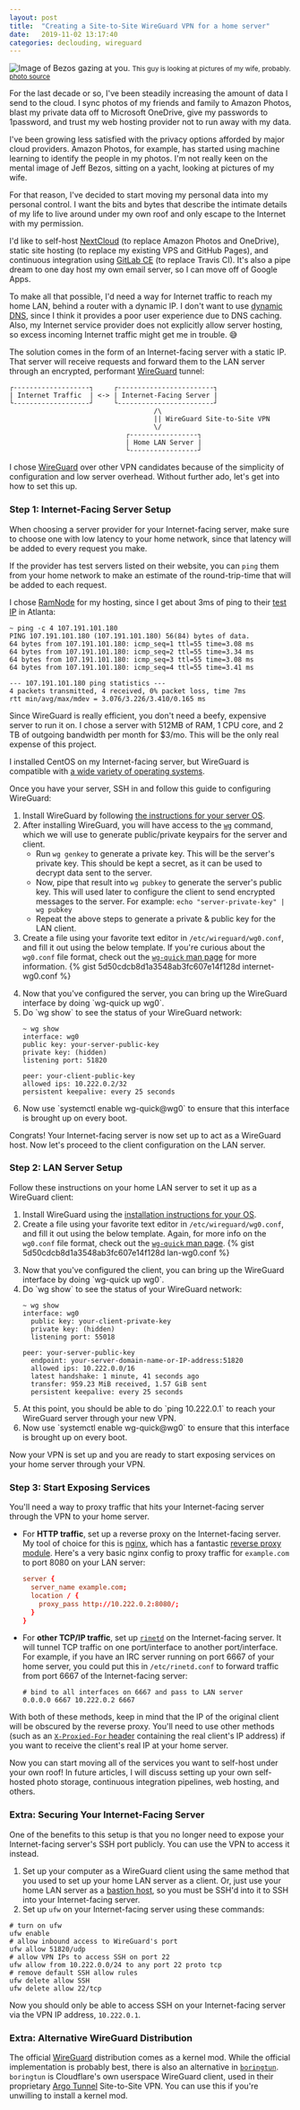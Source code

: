 ```yaml
---
layout: post
title:  "Creating a Site-to-Site WireGuard VPN for a home server"
date:   2019-11-02 13:17:40
categories: declouding, wireguard
---
```


![Image of Bezos gazing at you.](/assets/bezos-gazing.jpg)
<small>This guy is looking at pictures of my wife, probably. [photo source](https://news.sky.com/story/amazon-boss-jeff-bezos-claims-he-was-blackmailed-by-national-enquirer-over-below-the-belt-selfie-11631136)</small>

For the last decade or so, I've been steadily increasing the amount of data I send to the cloud. I sync photos of my friends and family to Amazon Photos, blast my private data off to Microsoft OneDrive, give my passwords to 1password, and trust my web hosting provider not to run away with my data.

I've been growing less satisfied with the privacy options afforded by major cloud providers. Amazon Photos, for example, has started using machine learning to identify the people in my photos. I'm not really keen on the mental image of Jeff Bezos, sitting on a yacht, looking at pictures of my wife.

For that reason, I've decided to start moving my personal data into my personal control. I want the bits and bytes that describe the intimate details of my life to live around under my own roof and only escape to the Internet with my permission.

I'd like to self-host [NextCloud](https://nextcloud.com/) (to replace Amazon Photos and OneDrive), static site hosting (to replace my existing VPS and GitHub Pages), and continuous integration using [GitLab CE](https://about.gitlab.com/install/?version=ce) (to replace Travis CI). It's also a pipe dream to one day host my own email server, so I can move off of Google Apps.

To make all that possible, I'd need a way for Internet traffic to reach my home LAN, behind a router with a dynamic IP. I don't want to use [dynamic DNS](https://en.wikipedia.org/wiki/Dynamic_DNS), since I think it provides a poor user experience due to DNS caching. Also, my Internet service provider does not explicitly allow server hosting, so excess incoming Internet traffic might get me in trouble. 😅

The solution comes in the form of an Internet-facing server with a static IP. That server will receive requests and forward them to the LAN server through an encrypted, performant [WireGuard][wireguard] tunnel:

```text
┌-------------------┐     ┌------------------------┐
| Internet Traffic  | <-> | Internet-Facing Server |
└-------------------┘     └------------------------┘
                                    /\
                                    || WireGuard Site-to-Site VPN
                                    \/
                             ┌-----------------┐
                             | Home LAN Server |
                             └-----------------┘
```

I chose [WireGuard][wireguard] over other VPN candidates because of the simplicity of configuration and low server overhead. Without further ado, let's get into how to set this up.

### Step 1: Internet-Facing Server Setup

When choosing a server provider for your Internet-facing server, make sure to choose one with low latency to your home network, since that latency will be added to every request you make.

If the provider has test servers listed on their website, you can `ping` them from your home network to make an estimate of the round-trip-time that will be added to each request.

I chose [RamNode][ramnode] for my hosting, since I get about 3ms of ping to their [test IP](https://clientarea.ramnode.com/knowledgebase/17/Do-you-have-a-test-IP-I-can-ping.html) in Atlanta:

```shell
~ ping -c 4 107.191.101.180
PING 107.191.101.180 (107.191.101.180) 56(84) bytes of data.
64 bytes from 107.191.101.180: icmp_seq=1 ttl=55 time=3.08 ms
64 bytes from 107.191.101.180: icmp_seq=2 ttl=55 time=3.34 ms
64 bytes from 107.191.101.180: icmp_seq=3 ttl=55 time=3.08 ms
64 bytes from 107.191.101.180: icmp_seq=4 ttl=55 time=3.41 ms

--- 107.191.101.180 ping statistics ---
4 packets transmitted, 4 received, 0% packet loss, time 7ms
rtt min/avg/max/mdev = 3.076/3.226/3.410/0.165 ms
```

Since WireGuard is really efficient, you don't need a beefy, expensive server to run it on. I chose a server with 512MB of RAM, 1 CPU core, and 2 TB of outgoing bandwidth per month for $3/mo. This will be the only real expense of this project.

I installed CentOS on my Internet-facing server, but WireGuard is compatible with [a wide variety of operating systems][wireguard-install].

Once you have your server, SSH in and follow this guide to configuring WireGuard:

1. Install WireGuard by following [the instructions for your server OS][wireguard-install].
2. After installing WireGuard, you will have access to the [`wg`][wg] command, which we will use to generate public/private keypairs for the server and client.
    * Run `wg genkey` to generate a private key. This will be the server's private key. This should be kept a secret, as it can be used to decrypt data sent to the server.
    * Now, pipe that result into `wg pubkey` to generate the server's public key. This will used later to configure the client to send encrypted messages to the server. For example: `echo "server-private-key" | wg pubkey`
    * Repeat the above steps to generate a private & public key for the LAN client.
3. Create a file using your favorite text editor in `/etc/wireguard/wg0.conf`, and fill it out using the below template. If you're curious about the `wg0.conf` file format, check out the [`wg-quick` man page][wg-quick] for more information.
{% gist 5d50cdcb8d1a3548ab3fc607e14f128d internet-wg0.conf %}

<ol start="4">
<li markdown="1">Now that you've configured the server, you can bring up the WireGuard interface by doing `wg-quick up wg0`.
</li>
<li markdown="1">Do `wg show` to see the status of your WireGuard network:

```shell
~ wg show
interface: wg0
public key: your-server-public-key
private key: (hidden)
listening port: 51820

peer: your-client-public-key
allowed ips: 10.222.0.2/32
persistent keepalive: every 25 seconds
```

</li>
<li markdown="1">Now use `systemctl enable wg-quick@wg0` to ensure that this interface is brought up on every boot.
</li>

</ol>

Congrats! Your Internet-facing server is now set up to act as a WireGuard host. Now let's proceed to the client configuration on the LAN server.

### Step 2: LAN Server Setup

Follow these instructions on your home LAN server to set it up as a WireGuard client:

1. Install WireGuard using the [installation instructions for your OS][wireguard-install].
2. Create a file using your favorite text editor in `/etc/wireguard/wg0.conf`, and fill it out using the below template. Again, for more info on the `wg0.conf` file format, check out the [`wg-quick` man page][wg-quick].
{% gist 5d50cdcb8d1a3548ab3fc607e14f128d lan-wg0.conf %}

<ol start="3">
<li markdown="1">Now that you've configured the client, you can bring up the WireGuard interface by doing `wg-quick up wg0`.
</li>
<li markdown="1">Do `wg show` to see the status of your WireGuard network:

```shell
~ wg show
interface: wg0
  public key: your-client-private-key
  private key: (hidden)
  listening port: 55018

peer: your-server-public-key
  endpoint: your-server-domain-name-or-IP-address:51820
  allowed ips: 10.222.0.0/16
  latest handshake: 1 minute, 41 seconds ago
  transfer: 959.23 MiB received, 1.57 GiB sent
  persistent keepalive: every 25 seconds
```

</li>
<li markdown="1">At this point, you should be able to do `ping 10.222.0.1` to reach your WireGuard server through your new VPN.
</li>
<li markdown="1">Now use `systemctl enable wg-quick@wg0` to ensure that this interface is brought up on every boot.
</li>
</ol>

Now your VPN is set up and you are ready to start exposing services on your home server through your VPN.

### Step 3: Start Exposing Services

You'll need a way to proxy traffic that hits your Internet-facing server through the VPN to your home server.

* For **HTTP traffic**, set up a reverse proxy on the Internet-facing server. My tool of choice for this is [nginx](https://nginx.org/), which has a fantastic [reverse proxy module](https://nginx.org/en/docs/http/ngx_http_proxy_module.html). Here's a very basic nginx config to proxy traffic for `example.com` to port 8080 on your LAN server:
  ```conf
  server {
    server_name example.com;
    location / {
      proxy_pass http://10.222.0.2:8080/;
    }
  }
  ```
* For **other TCP/IP traffic**, set up [`rinetd`](https://github.com/boutell/rinetd) on the Internet-facing server. It will tunnel TCP traffic on one port/interface to another port/interface. For example, if you have an IRC server running on port 6667 of your home server, you could put this in `/etc/rinetd.conf` to forward traffic from port 6667 of the Internet-facing server:
  ```text
  # bind to all interfaces on 6667 and pass to LAN server
  0.0.0.0 6667 10.222.0.2 6667
  ```

With both of these methods, keep in mind that the IP of the original client will be obscured by the reverse proxy. You'll need to use other methods (such as an [`X-Proxied-For` header](https://en.wikipedia.org/wiki/X-Forwarded-For) containing the real client's IP address) if you want to receive the client's real IP at your home server.

Now you can start moving all of the services you want to self-host under your own roof! In future articles, I will discuss setting up your own self-hosted photo storage, continuous integration pipelines, web hosting, and others.

### Extra: Securing Your Internet-Facing Server

One of the benefits to this setup is that you no longer need to expose your Internet-facing server's SSH port publicly. You can use the VPN to access it instead.

1. Set up your computer as a WireGuard client using the same method that you used to set up your home LAN server as a client. Or, just use your home LAN server as a [bastion host](https://en.wikipedia.org/wiki/Bastion_host), so you must be SSH'd into it to SSH into your Internet-facing server.
2. Set up `ufw` on your Internet-facing server using these commands:
  ```shell
  # turn on ufw
  ufw enable
  # allow inbound access to WireGuard's port
  ufw allow 51820/udp
  # allow VPN IPs to access SSH on port 22
  ufw allow from 10.222.0.0/24 to any port 22 proto tcp
  # remove default SSH allow rules
  ufw delete allow SSH
  ufw delete allow 22/tcp
  ```

Now you should only be able to access SSH on your Internet-facing server via the VPN IP address, `10.222.0.1`.

### Extra: Alternative WireGuard Distribution

The official [WireGuard][wireguard] distribution comes as a kernel mod. While the official implementation is probably best, there is also an alternative in [`boringtun`](https://github.com/cloudflare/boringtun).
`boringtun` is Cloudflare's own userspace WireGuard client, used in their proprietary [Argo Tunnel](https://developers.cloudflare.com/argo-tunnel/) Site-to-Site VPN. You can use this if you're unwilling to install a kernel mod.

[wireguard]: https://www.wireguard.com/
[ramnode]: https://ramnode.com/
[wireguard-install]: https://www.wireguard.com/install/
[wg-quick]: https://git.zx2c4.com/WireGuard/about/src/tools/man/wg-quick.8
[wg]: https://git.zx2c4.com/WireGuard/about/src/tools/man/wg.8
